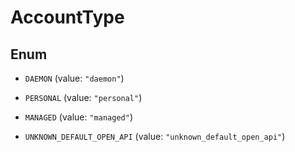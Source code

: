 

# AccountType

## Enum


* `DAEMON` (value: `"daemon"`)

* `PERSONAL` (value: `"personal"`)

* `MANAGED` (value: `"managed"`)

* `UNKNOWN_DEFAULT_OPEN_API` (value: `"unknown_default_open_api"`)



